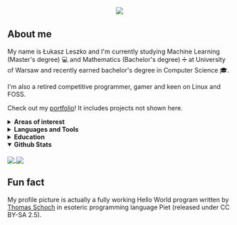 <p align="center">
  <a href="https://www.youtube.com/watch?v=dQw4w9WgXcQ">
    <img src="https://media.giphy.com/media/xTiIzJSKB4l7xTouE8/giphy.gif" />
  </a>
</p>

## About me

My name is Łukasz Leszko and I'm currently studying Machine Learning (Master's degree) :computer: and Mathematics (Bachelor's degree) :heavy_division_sign: at University of Warsaw and recently earned bachelor's degree in Computer Science :mortar_board:.

I'm also a retired competitive programmer, gamer and keen on Linux and FOSS.

Check out my [portfolio](https://lukasz.leszko.dev/)! It includes projects not shown here.

<details>
<summary><b>Areas of interest</b></summary>
<br>
  
- Programming languages (compilers, language design)
- Machine learning (LLMs)

</details>

<details>
<summary><b>Languages and Tools</b></summary>

<!--![linux](https://img.shields.io/badge/Linux-FCC624?style=for-the-badge&logo=linux&logoColor=black)
![python](https://img.shields.io/badge/Python-3776AB?style=for-the-badge&logo=python&logoColor=white)
![haskell](https://img.shields.io/badge/Haskell-5D4F85?style=for-the-badge&logo=haskell&logoColor=white)
![java](https://img.shields.io/badge/Java-FF160B?style=for-the-badge&logoColor=white)
![c++](https://img.shields.io/badge/C%2B%2B-00599C?style=for-the-badge&logo=c%2B%2B&logoColor=white)
![rust](https://img.shields.io/badge/Rust-FF9A00?style=for-the-badge&logo=rust&logoColor=white)
![typescript](https://img.shields.io/badge/Typescript-3178C6?style=for-the-badge&logo=typescript&logoColor=white)
![neovim](https://img.shields.io/badge/NeoVim-%2357A143.svg?&style=for-the-badge&logo=neovim&logoColor=white)
![vscode](https://img.shields.io/badge/VS_Code-0078D4?style=for-the-badge&logo=visual%20studio%20code&logoColor=white)
![jetbrains](https://img.shields.io/badge/Jetbrains-e800ba?style=for-the-badge&logo=jetbrains&logoColor=white)-->

### Languages

| Python | Java | C++ | Rust | TypeScript | Haskell | OCaml | SQL |
|---------|---------|---------|---------|---------|---------|---------|---------|
| <img src="https://raw.githubusercontent.com/leszkolukasz/portfolio/main/src/icons/python.svg" title="Python" alt="Python" width="55" height="55"/> | <img src="https://raw.githubusercontent.com/leszkolukasz/portfolio/main/src/icons/java.svg" title="Java" alt="Java" width="55" height="55"/> | <img src="https://raw.githubusercontent.com/leszkolukasz/portfolio/main/src/icons/cpp.svg" title="C++" alt="C++" width="55" height="55"/> | <img src="https://raw.githubusercontent.com/leszkolukasz/portfolio/main/src/icons/rust.svg" title="Rust" alt="Rust" width="55" height="55"/> | <img src="https://raw.githubusercontent.com/leszkolukasz/portfolio/main/src/icons/typescript.svg" title="TypeScript" alt="TypeScript" width="55" height="55"/> | <img src="https://raw.githubusercontent.com/leszkolukasz/portfolio/main/src/icons/haskell.svg" title="Haskell" alt="Haskell" width="55" height="55"/> | <img src="https://raw.githubusercontent.com/leszkolukasz/portfolio/main/src/icons/ocaml.svg" title="OCaml" alt="OCaml" width="55" height="55"/> | <img src="https://raw.githubusercontent.com/leszkolukasz/portfolio/main/src/icons/postgresql.svg" title="SQL" alt="SQL" width="55" height="55"/> |

<details>
<summary><em>Tier List</em></summary>
<br>

| <span style="background:#ff7f7f;padding:25px 30px;border-radius:3px;color:black">S</span> | <img src="https://raw.githubusercontent.com/leszkolukasz/portfolio/main/src/icons/haskell.svg" title="Haskell" alt="Haskell" width="55" height="55"/> | <img src="https://raw.githubusercontent.com/leszkolukasz/portfolio/main/src/icons/rust.svg" title="Rust" alt="Rust" width="55" height="55"/> |
|---------|---------|---------|

| <span style="background:#ffbf7f;padding:25px 30px;border-radius:3px;color:black">A</span> | <img src="https://raw.githubusercontent.com/leszkolukasz/portfolio/main/src/icons/kotlin.svg" title="Kotlin" alt="Kotlin" width="55" height="55"/> | <img src="https://raw.githubusercontent.com/leszkolukasz/portfolio/main/src/icons/gleam.svg" title="Gleam" alt="Gleam" width="55" height="55"/> |
|---------|---------|---------|

| <span style="background:#ffdf7f;padding:25px 30px;border-radius:3px;color:black">B</span> | <img src="https://raw.githubusercontent.com/leszkolukasz/portfolio/main/src/icons/python.svg" title="Python" alt="Python" width="55" height="55"/> | <img src="https://raw.githubusercontent.com/leszkolukasz/portfolio/main/src/icons/typescript.svg" title="TypeScript" alt="TypeScript" width="55" height="55"/> | <img src="https://raw.githubusercontent.com/leszkolukasz/portfolio/main/src/icons/ocaml.svg" title="OCaml" alt="OCaml" width="55" height="55"/> |
|---------|---------|---------|---------|

| <span style="background:#ffff7f;padding:25px 30px;border-radius:3px;color:black">C</span> | <img src="https://raw.githubusercontent.com/leszkolukasz/portfolio/main/src/icons/c.svg" title="C" alt="C" width="55" height="55"/> | <img src="https://raw.githubusercontent.com/leszkolukasz/portfolio/main/src/icons/cpp.svg" title="C++" alt="C++" width="55" height="55"/> | <img src="https://raw.githubusercontent.com/leszkolukasz/portfolio/main/src/icons/go.svg" title="Go" alt="Go" width="55" height="55"/> | <img src="https://raw.githubusercontent.com/leszkolukasz/portfolio/main/src/icons/lua.svg" title="Lua" alt="Lua" width="55" height="55"/> | <img src="https://raw.githubusercontent.com/leszkolukasz/portfolio/main/src/icons/rocq.svg" title="Rocq" alt="Rocq" width="55" height="55"/> |
|---------|---------|---------|---------|---------|---------|

| <span style="background:#bfff7f;padding:25px 30px;border-radius:3px;color:black">D</span> | <img src="https://raw.githubusercontent.com/leszkolukasz/portfolio/main/src/icons/java.svg" title="Java" alt="Java" width="55" height="55"/> | <img src="https://raw.githubusercontent.com/leszkolukasz/portfolio/main/src/icons/javascript.svg" title="JavaScript" alt="JavaScript" width="55" height="55"/> |
|---------|---------|---------|


</details>

### Web

| Django | FastAPI | Spring | React | Next.js | Astro |
|---------|---------|---------|---------|---------|---------|
| <img src="https://raw.githubusercontent.com/leszkolukasz/portfolio/main/src/icons/django.svg" title="Django" alt="Django" width="55" height="55"/> | <img src="https://raw.githubusercontent.com/leszkolukasz/portfolio/main/src/icons/fastapi.svg" title="FastAPI" alt="FastAPI" width="55" height="55"/> | <img src="https://raw.githubusercontent.com/leszkolukasz/portfolio/main/src/icons/spring.svg" title="Spring" alt="Spring" width="55" height="55"/> | <img src="https://raw.githubusercontent.com/leszkolukasz/portfolio/main/src/icons/react.svg" title="React" alt="React" width="55" height="55"/> | <img src="https://raw.githubusercontent.com/leszkolukasz/portfolio/main/src/icons/nextjs.svg" title="Next.js" alt="Next.js" width="55" height="55"/> | <img src="https://raw.githubusercontent.com/leszkolukasz/portfolio/main/src/icons/astro.svg" title="Astro" alt="Astro" width="55" height="55"/> |

### Machine Learning

| Pytorch | llama.cpp | LiteLLM | Numpy | Pandas | Polars | Sklearn |
|---------|---------|---------|---------|---------|---------|---------|
| <img src="https://raw.githubusercontent.com/leszkolukasz/portfolio/main/src/icons/pytorch.svg" title="Pytorch" alt="Pytorch" width="55" height="55"/> | <img src="https://raw.githubusercontent.com/leszkolukasz/portfolio/main/src/icons/llamacpp.svg" title="llama.cpp" alt="llama.cpp" width="55" height="55"/> | <img src="https://raw.githubusercontent.com/leszkolukasz/portfolio/main/src/icons/litellm.svg" title="LiteLLM" alt="LiteLLM" width="55" height="55"/> | <img src="https://raw.githubusercontent.com/leszkolukasz/portfolio/main/src/icons/numpy.svg" title="Numpy" alt="Numpy" width="55" height="55"/> | <img src="https://raw.githubusercontent.com/leszkolukasz/portfolio/main/src/icons/pandas.svg" title="Pandas" alt="Pandas" width="55" height="55"/> | <img src="https://raw.githubusercontent.com/leszkolukasz/portfolio/main/src/icons/polars.svg" title="Polars" alt="Polars" width="55" height="55"/> | <img src="https://raw.githubusercontent.com/leszkolukasz/portfolio/main/src/icons/sklearn.svg" title="Sklearn" alt="Sklearn" width="55" height="55"/> |



### OS

| NixOS | Arch |
|---------|---------|
| <img src="https://raw.githubusercontent.com/leszkolukasz/portfolio/main/src/icons/nixos.svg" title="NixOS" alt="NixOS" width="55" height="55"/> | <img src="https://raw.githubusercontent.com/leszkolukasz/portfolio/main/src/icons/arch.svg" title="Arch" alt="Arch" width="55" height="55"/> |

</details>

<details>
<summary><b>Education</b></summary>
  
### 2024–current University of Warsaw

Master's degree in Machine Learning

### 2022–current University of Warsaw

Bachelor's degree in Mathematics

### 2021–2024 University of Warsaw

Bachelor's degree in Computer Science
  
- Thesis: Gitoptim - a tool for automating programmer's work using large language models
- Grade: Good (4.25 in a 2–5 scale)

</details>


<details open>
<summary><b>Github Stats</b></summary>

<br>

<a href="https://www.youtube.com/watch?v=dQw4w9WgXcQ">
  <img align="center" src="https://github-readme-stats.vercel.app/api?username=leszkolukasz&show_icons=true&theme=github_dark&include_all_commits=true&line_height=40" />
</a>

<a href="https://www.youtube.com/watch?v=dQw4w9WgXcQ">
  <img align="center" src="https://github-readme-stats.vercel.app/api/top-langs/?username=leszkolukasz&theme=github_dark&card_width=300&exclude_repo=portfolio" />
</a>

</details>

## Fun fact
My profile picture is actually a fully working Hello World program written by [Thomas Schoch](https://www.retas.de/thomas/computer/programs/useless/piet/explain.html) in esoteric programming language Piet (released under CC BY-SA 2.5).

<!-- Shields from https://shields.io -->
<!-- Github Stats widget from https://github.com/anuraghazra/github-readme-stats -->
